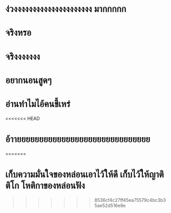 # ง่วงงงงงงงงงงงงงงงงงงงงง มากกกกก
# จริงหรอ
# จริงงงงงงง 
# อยากนอนสูดๆ
# อ่านทำไมไอ้คนขี้เหร่
<<<<<<< HEAD
# อ้าายยยยยยยยยยยยยยยยยยยยยยยยยยยยยย
=======
# เก็บความมั่นใจของหล่อนเอาไว้ให้ดี เก็บไว้ให้ญาติติโก โหติกาของหล่อนฟัง
>>>>>>> 8536cf4c27ff45ea75579c4bc3b35ae52d516e8e
